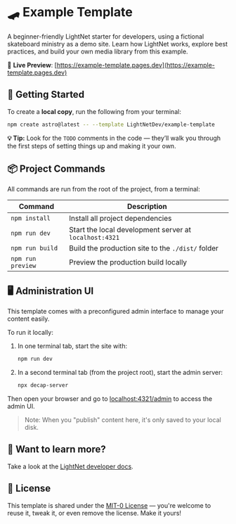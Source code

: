 <!-- TODO: update the content of this readme to match your site -->

# 🛹 Example Template

A beginner-friendly LightNet starter for developers, using a fictional skateboard ministry as a demo site. Learn how LightNet works, explore best practices,
and build your own media library from this example.

🔗 **Live Preview**: [https://example-template.pages.dev](https://example-template.pages.dev)

## 🚀 Getting Started

To create a **local copy**, run the following from your terminal:

```sh
npm create astro@latest -- --template LightNetDev/example-template
```

**💡 Tip:** Look for the `TODO` comments in the code — they’ll walk you through the first steps of setting things up and making it your own.

## 📦 Project Commands

All commands are run from the root of the project, from a terminal:

| Command           | Description                                            |
| ----------------- | ------------------------------------------------------ |
| `npm install`     | Install all project dependencies                       |
| `npm run dev`     | Start the local development server at `localhost:4321` |
| `npm run build`   | Build the production site to the `./dist/` folder      |
| `npm run preview` | Preview the production build locally                   |

## 🖥️ Administration UI

This template comes with a preconfigured admin interface to manage your content easily.

To run it locally:

1. In one terminal tab, start the site with:

   ```bash
   npm run dev
   ```

2. In a second terminal tab (from the project root), start the admin server:

   ```bash
   npx decap-server
   ```

Then open your browser and go to [localhost:4321/admin](http://localhost:4321/admin) to access the admin UI.

> Note: When you "publish" content here, it's only saved to your local disk.

## 👀 Want to learn more?

Take a look at the [LightNet developer docs](https://docs.lightnet.community).

## 📄 License

This template is shared under the [MIT-0 License](LICENSE) — you're welcome to reuse it, tweak it, or even remove the license. Make it yours!
